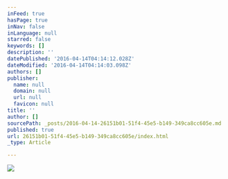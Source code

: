 ```yaml
---
inFeed: true
hasPage: true
inNav: false
inLanguage: null
starred: false
keywords: []
description: ''
datePublished: '2016-04-14T04:14:12.028Z'
dateModified: '2016-04-14T04:14:03.098Z'
authors: []
publisher:
  name: null
  domain: null
  url: null
  favicon: null
title: ''
author: []
sourcePath: _posts/2016-04-14-26151b01-51f4-45e5-b149-349ca8cc605e.md
published: true
url: 26151b01-51f4-45e5-b149-349ca8cc605e/index.html
_type: Article

---
```

![](https://the-grid-user-content.s3-us-west-2.amazonaws.com/04f91f71-2096-4e55-a560-ad4032781828.jpg)